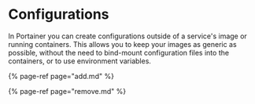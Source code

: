 # Configurations

In Portainer you can create configurations outside of a service's image or running containers. This allows you to keep your images as generic as possible, without the need to bind-mount configuration files into the containers, or to use environment variables.

{% page-ref page="add.md" %}

{% page-ref page="remove.md" %}

